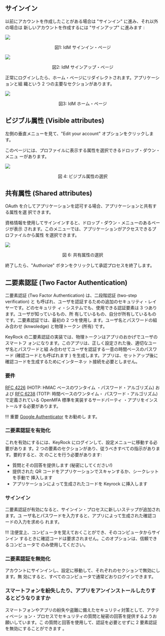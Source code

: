 ## サインイン

以前にアカウントを作成したことがある場合は "サインイン" に進み、それ以外の場合は
新しいアカウントを作成するには "サインアップ" に進みます :

![](https://raw.githubusercontent.com/ging/fiware-idm/master/doc/resources/UserGuide_login.png)

<p align="center">図1: IdM サインイン・ページ</p>

![](https://raw.githubusercontent.com/ging/fiware-idm/master/doc/resources/UserGuide_signup.png)

<p align="center">図2: IdM サインアップ・ページ</p>

正常にログインしたら、ホーム・ページにリダイレクトされます。アプリケーションと組
織という 2 つの主要なセクションがあります。

![](https://raw.githubusercontent.com/ging/fiware-idm/master/doc/resources/UserGuide_homepage1.png)

<p align="center">図3: IdM ホーム・ページ</p>

## ビジブル属性 (Visible attributes)

左側の垂直メニューを見て、"Edit your account" オプションをクリックします。

このページには、プロファイルに表示する属性を選択できるドロップ・ダウン・ メニュ
ーがあります。

![](https://raw.githubusercontent.com/ging/fiware-idm/master/doc/resources/UserGuide_visible_attributes.png)

<p align="center">図 4: ビジブル属性の選択</p>

## 共有属性 (Shared attributes)

OAuth を介してアプリケーションを認可する場合、アプリケーションと共有する属性を選
択できます。

資格情報を使用してサインインすると、ドロップ・ダウン・メニューのあるページが表示
されます。このメニューでは、アプリケーションがアクセスできるプロファイルから属性
を選択できます。

![](https://raw.githubusercontent.com/ging/fiware-idm/master/doc/resources/UserGuide_sharedattributes.png)

<p align="center">図 6: 共有属性の選択</p>

終了したら、"Authorize" ボタンをクリックして承認プロセスを終了します。

<!-- ## サードパーティ・アプリケーション・リスト

左側の垂直メニューにある、"Linked accounts" オプションをクリックします。

このページでは、あなたが認可されているアプリケーションのリストとそれらに関連する
重要な情報を見ることができます。

![](https://raw.githubusercontent.com/ging/fiware-idm/master/doc/resources/UserGuide_thirdpartyapplications.png)

<p align="center">図 8: サードパーティ・アプリケーション・リスト</p>

アプリケーションを削除することもできます。矢印をクリックすると、
"Revoke access" ボタンが表示されます。それはあなたができるモーダルを示して
います。

![](https://raw.githubusercontent.com/ging/fiware-idm/master/doc/resources/UserGuide_deletethirdpartyapplications.png)

<p align="center">図9: サードパーティ・アプリケーション・リストの削除</p> -->

## 二要素認証 (Two Factor Authentication)

二要素認証 (Two Factor Authentication) は、二段階認証 (two-step verification) と
も呼ばれ、ユーザを認証するための追加のセキュリティ・レイヤーです。どのセキュリテ
ィ・システムでも、使用できる認証要素は 3 つあります。ユーザが知っているもの、所
有しているもの、自分が所有しているものです。二要素認証では、最初の 2 つを使用し
ます。ユーザ名とパスワードの組み合わせ (knwoledge) と物理トークン (所有) です。

KeyRock の二要素認証の実装では、物理トークンはアプリのおかげでユーザのスマートフ
ォンになります。このアプリは、正しく設定された後、適切なユーザ名とパスワードと組
み合わせてユーザを認証する一意の時間ベースのパスワード (確認コードとも呼ばれます
) を生成します。アプリは、セットアップ後に確認コードを生成するためにインターネッ
ト接続を必要としません。

### 要件

[RFC 4226](https://tools.ietf.org/html/rfc4226) (HOTP: HMAC ベースのワンタイム
・パスワード・アルゴリズム) および
[RFC 6238](https://tools.ietf.org/html/rfc6238) (TOTP: 時間ベースのワンタイム・
パスワード・アルゴリズム) で定義されている OpenMFA 標準を実装するサードパーティ
・アプリをインストールする必要があります。

!!! 重要
[Google Authenticator](https://play.google.com/store/apps/details?id=com.google.android.apps.authenticator2&hl=es)
をお勧めし ます。

### 二要素認証を有効化

これを有効にするには、KeyRock にログインして、設定メニューに移動する必要がありま
す。2 つの要素のセクションがあり、従うべきすべての指示があります。要約すると、次
のことを行う必要があります:

-   質問とその回答を提供します (秘密にしてください!)
-   提供された QR コードをアプリケーションでスキャンするか、シークレットを手動で
    挿入します
-   アプリケーションによって生成されたコードを Keyrock に挿入します

### サインイン

二要素認証が有効になると、サインイン・プロセスに新しいステップが追加されます。ユ
ーザ名とパスワードを入力すると、アプリによって生成された確認コードの入力を求めら
れます。

!!! 注便宜上、コンピュータを覚えておくことができ、そのコンピュータからサインイン
するときに確認コードは要求されません。このオプションは、信頼できるコンピュータで
のみ使用してください。

### 二要素認証を無効化

アカウントにサインインし、設定に移動して、それぞれのセクションで無効にします。無
効にすると、すべてのコンピュータで通常どおりログインできます。

### スマートフォンを紛失したり、アプリをアンインストールしたりするとどうなりますか

スマートフォンやアプリの紛失や盗難に備えたセキュリティ対策として、アクティベーシ
ョン・プロセスでセキュリティの質問と秘密の回答を提供するようお願いしています。こ
の質問と回答を使用して、認証を必要とせずに 2 要素認証を無効にすることができます
。
